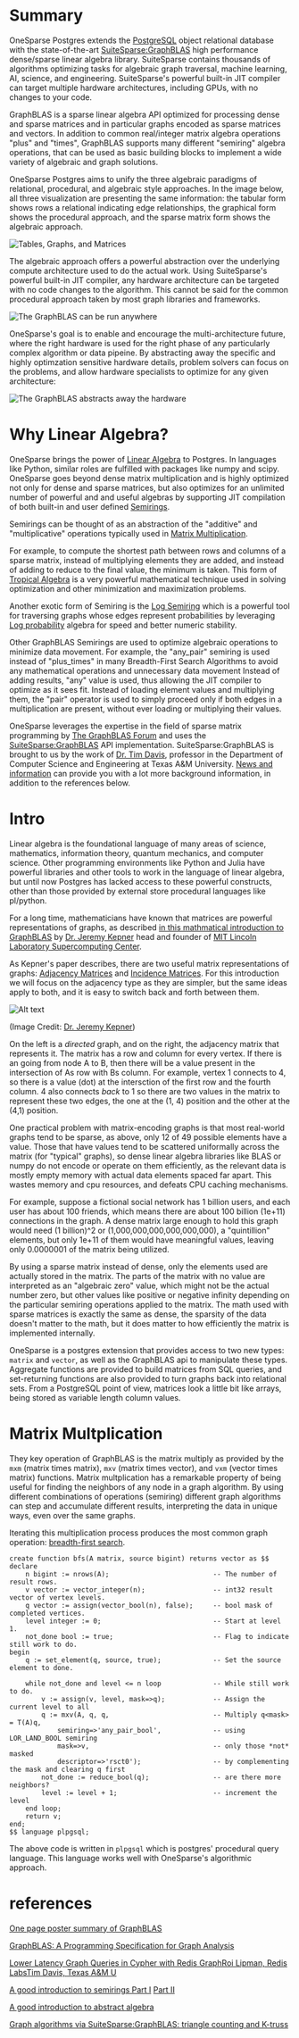 # Summary

OneSparse Postgres extends the [PostgreSQL](https://postgresql.org)
object relational database with the state-of-the-art
[SuiteSparse:GraphBLAS](http://faculty.cse.tamu.edu/davis/GraphBLAS.html)
high performance dense/sparse linear algebra library.  SuiteSparse
contains thousands of algorithms optimizing tasks for algebraic graph
traversal, machine learning, AI, science, and engineering.
SuiteSparse's powerful built-in JIT compiler can target multiple
hardware architectures, including GPUs, with no changes to your code.

GraphBLAS is a sparse linear algebra API optimized for processing
dense and sparse matrices and in particular graphs encoded as sparse
matrices and vectors.  In addition to common real/integer matrix
algebra operations "plus" and "times", GraphBLAS supports many
different "semiring" algebra operations, that can be used as basic
building blocks to implement a wide variety of algebraic and graph
solutions.

OneSparse Postgres aims to unify the three algebraic paradigms of
relational, procedural, and algebraic style approaches.  In the image
below, all three visualization are presenting the same information:
the tabular form shows rows a relational indicating edge
relationships, the graphical form shows the procedural approach, and
the sparse matrix form shows the algebraic approach.

![Tables, Graphs, and Matrices](./docs/table_graph_matrix.png)

The algebraic approach offers a powerful abstraction over the
underlying compute architecture used to do the actual work.  Using
SuiteSparse's powerful built-in JIT compiler, any hardware
architecture can be targeted with no code changes to the algorithm.
This cannot be said for the common procedural approach taken by most
graph libraries and frameworks.

![The GraphBLAS can be run anywhere](./docs/run_anywhere.png)

OneSparse's goal is to enable and encourage the multi-architecture
future, where the right hardware is used for the right phase of any
particularly complex algorithm or data pipeine. By abstracting away
the specific and highly optimzation sensitive hardware details,
problem solvers can focus on the problems, and allow hardware
specialists to optimize for any given architecture:

![The GraphBLAS abstracts away the hardware](./docs/algebra_ven.png)


# Why Linear Algebra?

OneSparse brings the power of [Linear
Algebra](https://en.wikipedia.org/wiki/Linear_algebra) to Postgres.
In languages like Python, similar roles are fulfilled with packages
like numpy and scipy.  OneSparse goes beyond dense matrix
multiplication and is highly optimized not only for dense and sparse
matrices, but also optimizes for an unlimited number of powerful and
and useful algebras by supporting JIT compilation of both built-in and
user defined [Semirings](https://en.wikipedia.org/wiki/Semiring).

Semirings can be thought of as an abstraction of the "additive" and
"multiplicative" operations typically used in [Matrix
Multiplication](https://en.wikipedia.org/wiki/Matrix_multiplication).

For example, to compute the shortest path between rows and columns of
a sparse matrix, instead of multiplying elements they are added, and
instead of adding to reduce to the final value, the minimum is taken.
This form of [Tropical
Algebra](https://en.wikipedia.org/wiki/Tropical_geometry) is a very
powerful mathematical technique used in solving optimization and other
minimization and maximization problems.

Another exotic form of Semiring is the [Log
Semiring](https://en.wikipedia.org/wiki/Log_semiring) which is a
powerful tool for traversing graphs whose edges represent
probabilities by leveraging [Log
probability](https://en.wikipedia.org/wiki/Log_probability) algebra
for speed and better numeric stability.


Other GraphBLAS Semirings are used to optimize algebraic operations to
minimize data movement.  For example, the "any_pair" semiring is used
instead of "plus_times" in many Breadth-First Search Algorithms to
avoid any mathematical operations and unnecessary data movement
Instead of adding results, "any" value is used, thus allowing the JIT
compiler to optimize as it sees fit.  Instead of loading element
values and multiplying them, the "pair" operator is used to simply
proceed only if both edges in a multiplication are present, without
ever loading or multiplying their values.

OneSparse leverages the expertise in the field of sparse matrix
programming by [The GraphBLAS Forum](http://graphblas.org) and uses
the
[SuiteSparse:GraphBLAS](http://faculty.cse.tamu.edu/davis/GraphBLAS.html)
API implementation. SuiteSparse:GraphBLAS is brought to us by the work
of [Dr. Tim Davis](http://faculty.cse.tamu.edu/davis/welcome.html),
professor in the Department of Computer Science and Engineering at
Texas A&M University.  [News and
information](http://faculty.cse.tamu.edu/davis/news.html) can provide
you with a lot more background information, in addition to the
references below.

# Intro

Linear algebra is the foundational language of many areas of science,
mathematics, information theory, quantum mechanics, and computer
science.  Other programming environments like Python and Julia have
powerful libraries and other tools to work in the language of linear
algebra, but until now Postgres has lacked access to these powerful
constructs, other than those provided by external store procedural
languages like pl/python.

For a long time, mathematicians have known that matrices are powerful
representations of graphs, as described [in this mathmatical
introduction to
GraphBLAS](http://www.mit.edu/~kepner/GraphBLAS/GraphBLAS-Math-release.pdf)
by [Dr. Jeremy Kepner](http://www.mit.edu/~kepner/) head and founder
of [MIT Lincoln Laboratory Supercomputing
Center](http://news.mit.edu/2016/lincoln-laboratory-establishes-supercomputing-center-0511).

As Kepner's paper describes, there are two useful matrix
representations of graphs: [Adjacency
Matrices](https://en.wikipedia.org/wiki/Adjacency_matrix) and
[Incidence Matrices](https://en.wikipedia.org/wiki/Incidence_matrix).
For this introduction we will focus on the adjacency type as they are
simpler, but the same ideas apply to both, and it is easy to switch
back and forth between them.

![Alt text](./docs/AdjacencyMatrixBFS.svg)

(Image Credit: [Dr. Jeremy Kepner](http://www.mit.edu/~kepner/))

On the left is a *directed* graph, and on the right, the adjacency
matrix that represents it. The matrix has a row and column for every
vertex.  If there is an going from node A to B, then there will be a
value present in the intersection of As row with Bs column.  For
example, vertex 1 connects to 4, so there is a value (dot) at the
intersction of the first row and the fourth column.  4 also connects
*back* to 1 so there are two values in the matrix to represent these
two edges, the one at the (1, 4) position and the other at the (4,1)
position.

One practical problem with matrix-encoding graphs is that most
real-world graphs tend to be sparse, as above, only 12 of 49 possible
elements have a value. Those that have values tend to be scattered
uniformally across the matrix (for "typical" graphs), so dense linear
algebra libraries like BLAS or numpy do not encode or operate on them
efficiently, as the relevant data is mostly empty memory with actual
data elements spaced far apart.  This wastes memory and cpu resources,
and defeats CPU caching mechanisms.

For example, suppose a fictional social network has 1 billion users,
and each user has about 100 friends, which means there are about 100
billion (1e+11) connections in the graph.  A dense matrix large enough
to hold this graph would need (1 billion)^2 or
(1,000,000,000,000,000,000), a "quintillion" elements, but only 1e+11
of them would have meaningful values, leaving only 0.0000001 of the
matrix being utilized.

By using a sparse matrix instead of dense, only the elements used are
actually stored in the matrix. The parts of the matrix with no value
are interpreted as an "algebraic zero" value, which might not be the
actual number zero, but other values like positive or negative
infinity depending on the particular semiring operations applied to
the matrix.  The math used with sparse matrices is exactly the same as
dense, the sparsity of the data doesn't matter to the math, but it
does matter to how efficiently the matrix is implemented internally.

OneSparse is a postgres extension that provides access to two new
types: `matrix` and `vector`, as well as the GraphBLAS api to
manipulate these types.  Aggregate functions are provided to build
matrices from SQL queries, and set-returning functions are also
provided to turn graphs back into relational sets.  From a PostgreSQL
point of view, matrices look a little bit like arrays, being stored as
variable length column values.

# Matrix Multplication

They key operation of GraphBLAS is the matrix multiply as provided by
the `mxm` (matrix times matrix), `mxv` (matrix times vector), and
`vxm` (vector times matrix) functions.  Matrix multplication has a
remarkable property of being useful for finding the neighbors of any
node in a graph algorithm.  By using different combinations of
operations (semiring) different graph algorithms can step and
accumulate different results, interpreting the data in unique ways,
even over the same graphs.

Iterating this multiplication process produces the most common graph
operation: [breadth-first
search](https://en.wikipedia.org/wiki/Breadth-first_search).

    create function bfs(A matrix, source bigint) returns vector as $$
    declare
        n bigint := nrows(A);                          -- The number of result rows.
        v vector := vector_integer(n);                 -- int32 result vector of vertex levels.
        q vector := assign(vector_bool(n), false);     -- bool mask of completed vertices.
        level integer := 0;                            -- Start at level 1.
        not_done bool := true;                         -- Flag to indicate still work to do.
    begin
        q := set_element(q, source, true);             -- Set the source element to done.

        while not_done and level <= n loop             -- While still work to do.
            v := assign(v, level, mask=>q);            -- Assign the current level to all
            q := mxv(A, q, q,                          -- Multiply q<mask> = T(A)q,
                semiring=>'any_pair_bool',             -- using LOR_LAND_BOOL semiring
                mask=>v,                               -- only those *not* masked
                descriptor=>'rsct0');                  -- by complementing the mask and clearing q first
            not_done := reduce_bool(q);                -- are there more neighbors?
            level := level + 1;                        -- increment the level
        end loop;
        return v;
    end;
    $$ language plpgsql;

 The above code is written in `plpgsql` which is postgres' procedural
 query language.  This language works well with OneSparse's
 algorithmic approach.

# references

[One page poster summary of GraphBLAS](https://resources.sei.cmu.edu/asset_files/Poster/2016_020_001_484268.pdf)

[GraphBLAS: A Programming Specification for Graph Analysis](https://resources.sei.cmu.edu/asset_files/Presentation/2016_017_001_474272.pdf)

[Lower Latency Graph Queries in Cypher with Redis GraphRoi Lipman, Redis LabsTim Davis, Texas A&M U](https://www.youtube.com/watch?v=xnez6tloNSQ)

[A good introduction to semirings Part I](https://www.youtube.com/watch?v=Gd_VT_Nj8Xw) [Part II](https://www.youtube.com/watch?v=dluPFbuq6zs)

[A good introduction to abstract algebra](https://www.youtube.com/playlist?list=PLi01XoE8jYoi3SgnnGorR_XOW3IcK-TP6)

[Graph algorithms via SuiteSparse:GraphBLAS: triangle counting and K-truss](http://faculty.cse.tamu.edu/davis/GraphBLAS_files/Davis_HPEC18.pdf)

